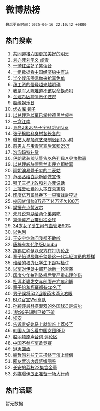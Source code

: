# 微博热榜

`最后更新时间：2025-06-16 22:10:42 +0800`

## 热门搜索

1. [共同迎接六国更加美好的明天](https://m.weibo.cn/search?containerid=100103type%3D1%26t%3D10%26q%3D%23%E5%85%B1%E5%90%8C%E8%BF%8E%E6%8E%A5%E5%85%AD%E5%9B%BD%E6%9B%B4%E5%8A%A0%E7%BE%8E%E5%A5%BD%E7%9A%84%E6%98%8E%E5%A4%A9%23&stream_entry_id=51&isnewpage=1&extparam=seat%3D1%26pos%3D0%26cate%3D10103%26filter_type%3Drealtimehot%26q%3D%2523%25E5%2585%25B1%25E5%2590%258C%25E8%25BF%258E%25E6%258E%25A5%25E5%2585%25AD%25E5%259B%25BD%25E6%259B%25B4%25E5%258A%25A0%25E7%25BE%258E%25E5%25A5%25BD%25E7%259A%2584%25E6%2598%258E%25E5%25A4%25A9%2523%26dgr%3D0%26stream_entry_id%3D51%26c_type%3D51%26display_time%3D1750083041%26pre_seqid%3D1750083041321045299011)
1. [刘亦菲刘学义 咸雪](https://m.weibo.cn/search?containerid=100103type%3D1%26t%3D10%26q%3D%E5%88%98%E4%BA%A6%E8%8F%B2%E5%88%98%E5%AD%A6%E4%B9%89+%E5%92%B8%E9%9B%AA&stream_entry_id=31&isnewpage=1&extparam=seat%3D1%26flag%3D2%26q%3D%25E5%2588%2598%25E4%25BA%25A6%25E8%258F%25B2%25E5%2588%2598%25E5%25AD%25A6%25E4%25B9%2589%2520%25E5%2592%25B8%25E9%259B%25AA%26dgr%3D0%26c_type%3D31%26realpos%3D1%26cate%3D5001%26filter_type%3Drealtimehot%26pos%3D0%26band_rank%3D1%26stream_entry_id%3D31%26lcate%3D5001%26display_time%3D1750083041%26pre_seqid%3D1750083041321045299011)
1. [一骑红尘妃子笑读音](https://m.weibo.cn/search?containerid=100103type%3D1%26t%3D10%26q%3D%23%E4%B8%80%E9%AA%91%E7%BA%A2%E5%B0%98%E5%A6%83%E5%AD%90%E7%AC%91%E8%AF%BB%E9%9F%B3%23&stream_entry_id=31&isnewpage=1&extparam=seat%3D1%26flag%3D0%26q%3D%2523%25E4%25B8%2580%25E9%25AA%2591%25E7%25BA%25A2%25E5%25B0%2598%25E5%25A6%2583%25E5%25AD%2590%25E7%25AC%2591%25E8%25AF%25BB%25E9%259F%25B3%2523%26dgr%3D0%26c_type%3D31%26realpos%3D2%26cate%3D5001%26filter_type%3Drealtimehot%26pos%3D1%26band_rank%3D2%26stream_entry_id%3D31%26lcate%3D5001%26display_time%3D1750083041%26pre_seqid%3D1750083041321045299011)
1. [一组数据看中国经济稳中有进](https://m.weibo.cn/search?containerid=100103type%3D1%26t%3D10%26q%3D%23%E4%B8%80%E7%BB%84%E6%95%B0%E6%8D%AE%E7%9C%8B%E4%B8%AD%E5%9B%BD%E7%BB%8F%E6%B5%8E%E7%A8%B3%E4%B8%AD%E6%9C%89%E8%BF%9B%23&stream_entry_id=31&isnewpage=1&extparam=seat%3D1%26flag%3D1%26q%3D%2523%25E4%25B8%2580%25E7%25BB%2584%25E6%2595%25B0%25E6%258D%25AE%25E7%259C%258B%25E4%25B8%25AD%25E5%259B%25BD%25E7%25BB%258F%25E6%25B5%258E%25E7%25A8%25B3%25E4%25B8%25AD%25E6%259C%2589%25E8%25BF%259B%2523%26dgr%3D0%26c_type%3D31%26realpos%3D3%26cate%3D5001%26filter_type%3Drealtimehot%26pos%3D2%26band_rank%3D3%26stream_entry_id%3D31%26lcate%3D5001%26display_time%3D1750083041%26pre_seqid%3D1750083041321045299011)
1. [半个娱乐圈邀你来抢真免单](https://m.weibo.cn/search?containerid=100103type%3D1%26t%3D10%26q%3D%23%E5%8D%8A%E4%B8%AA%E5%A8%B1%E4%B9%90%E5%9C%88%E9%82%80%E4%BD%A0%E6%9D%A5%E6%8A%A2%E7%9C%9F%E5%85%8D%E5%8D%95%23&stream_entry_id=31&isnewpage=1&extparam=seat%3D1%26is_ad_pos%3D1%26q%3D%2523%25E5%258D%258A%25E4%25B8%25AA%25E5%25A8%25B1%25E4%25B9%2590%25E5%259C%2588%25E9%2582%2580%25E4%25BD%25A0%25E6%259D%25A5%25E6%258A%25A2%25E7%259C%259F%25E5%2585%258D%25E5%258D%2595%2523%26filter_type%3Drealtimehot%26adid%3D290159%26dgr%3D0%26c_type%3D31%26cate%3D5001%26topic_ad%3D1%26pos%3D3%26band_rank%3D4%26stream_entry_id%3D31%26lcate%3D5001%26display_time%3D1750083041%26pre_seqid%3D1750083041321045299011)
1. [涨工资的信号越来越明确](https://m.weibo.cn/search?containerid=100103type%3D1%26t%3D10%26q%3D%23%E6%B6%A8%E5%B7%A5%E8%B5%84%E7%9A%84%E4%BF%A1%E5%8F%B7%E8%B6%8A%E6%9D%A5%E8%B6%8A%E6%98%8E%E7%A1%AE%23&stream_entry_id=31&isnewpage=1&extparam=seat%3D1%26flag%3D2%26q%3D%2523%25E6%25B6%25A8%25E5%25B7%25A5%25E8%25B5%2584%25E7%259A%2584%25E4%25BF%25A1%25E5%258F%25B7%25E8%25B6%258A%25E6%259D%25A5%25E8%25B6%258A%25E6%2598%258E%25E7%25A1%25AE%2523%26dgr%3D0%26c_type%3D31%26realpos%3D4%26cate%3D5001%26filter_type%3Drealtimehot%26pos%3D4%26band_rank%3D4%26stream_entry_id%3D31%26lcate%3D5001%26display_time%3D1750083041%26pre_seqid%3D1750083041321045299011)
1. [我是军人啊难道不该以命换命吗](https://m.weibo.cn/search?containerid=100103type%3D1%26t%3D10%26q%3D%23%E6%88%91%E6%98%AF%E5%86%9B%E4%BA%BA%E5%95%8A%E9%9A%BE%E9%81%93%E4%B8%8D%E8%AF%A5%E4%BB%A5%E5%91%BD%E6%8D%A2%E5%91%BD%E5%90%97%23&stream_entry_id=31&isnewpage=1&extparam=seat%3D1%26flag%3D32768%26q%3D%2523%25E6%2588%2591%25E6%2598%25AF%25E5%2586%259B%25E4%25BA%25BA%25E5%2595%258A%25E9%259A%25BE%25E9%2581%2593%25E4%25B8%258D%25E8%25AF%25A5%25E4%25BB%25A5%25E5%2591%25BD%25E6%258D%25A2%25E5%2591%25BD%25E5%2590%2597%2523%26dgr%3D0%26c_type%3D31%26realpos%3D5%26cate%3D5001%26filter_type%3Drealtimehot%26pos%3D5%26band_rank%3D5%26stream_entry_id%3D31%26lcate%3D5001%26display_time%3D1750083041%26pre_seqid%3D1750083041321045299011)
1. [金建希因病情恶化住院](https://m.weibo.cn/search?containerid=100103type%3D1%26t%3D10%26q%3D%23%E9%87%91%E5%BB%BA%E5%B8%8C%E5%9B%A0%E7%97%85%E6%83%85%E6%81%B6%E5%8C%96%E4%BD%8F%E9%99%A2%23&stream_entry_id=31&isnewpage=1&extparam=seat%3D1%26flag%3D2%26q%3D%2523%25E9%2587%2591%25E5%25BB%25BA%25E5%25B8%258C%25E5%259B%25A0%25E7%2597%2585%25E6%2583%2585%25E6%2581%25B6%25E5%258C%2596%25E4%25BD%258F%25E9%2599%25A2%2523%26dgr%3D0%26c_type%3D31%26realpos%3D6%26cate%3D5001%26filter_type%3Drealtimehot%26pos%3D6%26band_rank%3D6%26stream_entry_id%3D31%26lcate%3D5001%26display_time%3D1750083041%26pre_seqid%3D1750083041321045299011)
1. [超级娱乐日](https://m.weibo.cn/search?containerid=100103type%3D1%26t%3D10%26q%3D%23%E8%B6%85%E7%BA%A7%E5%A8%B1%E4%B9%90%E6%97%A5%23&stream_entry_id=31&isnewpage=1&extparam=seat%3D1%26is_ad_pos%3D1%26q%3D%2523%25E8%25B6%2585%25E7%25BA%25A7%25E5%25A8%25B1%25E4%25B9%2590%25E6%2597%25A5%2523%26filter_type%3Drealtimehot%26adid%3D290024%26dgr%3D0%26c_type%3D31%26cate%3D5001%26topic_ad%3D1%26pos%3D7%26band_rank%3D7%26stream_entry_id%3D31%26lcate%3D5001%26display_time%3D1750083041%26pre_seqid%3D1750083041321045299011)
1. [优衣库 镜子](https://m.weibo.cn/search?containerid=100103type%3D1%26t%3D10%26q%3D%E4%BC%98%E8%A1%A3%E5%BA%93+%E9%95%9C%E5%AD%90&stream_entry_id=31&isnewpage=1&extparam=seat%3D1%26flag%3D2%26q%3D%25E4%25BC%2598%25E8%25A1%25A3%25E5%25BA%2593%2520%25E9%2595%259C%25E5%25AD%2590%26dgr%3D0%26c_type%3D31%26realpos%3D7%26cate%3D5001%26filter_type%3Drealtimehot%26pos%3D8%26band_rank%3D7%26stream_entry_id%3D31%26lcate%3D5001%26display_time%3D1750083041%26pre_seqid%3D1750083041321045299011)
1. [以总理称以军已掌控德黑兰领空](https://m.weibo.cn/search?containerid=100103type%3D1%26t%3D10%26q%3D%23%E4%BB%A5%E6%80%BB%E7%90%86%E7%A7%B0%E4%BB%A5%E5%86%9B%E5%B7%B2%E6%8E%8C%E6%8E%A7%E5%BE%B7%E9%BB%91%E5%85%B0%E9%A2%86%E7%A9%BA%23&stream_entry_id=31&isnewpage=1&extparam=seat%3D1%26flag%3D1%26q%3D%2523%25E4%25BB%25A5%25E6%2580%25BB%25E7%2590%2586%25E7%25A7%25B0%25E4%25BB%25A5%25E5%2586%259B%25E5%25B7%25B2%25E6%258E%258C%25E6%258E%25A7%25E5%25BE%25B7%25E9%25BB%2591%25E5%2585%25B0%25E9%25A2%2586%25E7%25A9%25BA%2523%26dgr%3D0%26c_type%3D31%26realpos%3D8%26cate%3D5001%26filter_type%3Drealtimehot%26pos%3D9%26band_rank%3D8%26stream_entry_id%3D31%26lcate%3D5001%26display_time%3D1750083041%26pre_seqid%3D1750083041321045299011)
1. [一念江南](https://m.weibo.cn/search?containerid=100103type%3D1%26t%3D10%26q%3D%E4%B8%80%E5%BF%B5%E6%B1%9F%E5%8D%97&stream_entry_id=31&isnewpage=1&extparam=seat%3D1%26flag%3D1%26q%3D%25E4%25B8%2580%25E5%25BF%25B5%25E6%25B1%259F%25E5%258D%2597%26dgr%3D0%26c_type%3D31%26realpos%3D9%26cate%3D5001%26filter_type%3Drealtimehot%26pos%3D10%26band_rank%3D9%26stream_entry_id%3D31%26lcate%3D5001%26display_time%3D1750083041%26pre_seqid%3D1750083041321045299011)
1. [身高2米26张子宇vs防守队员](https://m.weibo.cn/search?containerid=100103type%3D1%26t%3D10%26q%3D%23%E8%BA%AB%E9%AB%982%E7%B1%B326%E5%BC%A0%E5%AD%90%E5%AE%87vs%E9%98%B2%E5%AE%88%E9%98%9F%E5%91%98%23&stream_entry_id=31&isnewpage=1&extparam=seat%3D1%26flag%3D1%26q%3D%2523%25E8%25BA%25AB%25E9%25AB%25982%25E7%25B1%25B326%25E5%25BC%25A0%25E5%25AD%2590%25E5%25AE%2587vs%25E9%2598%25B2%25E5%25AE%2588%25E9%2598%259F%25E5%2591%2598%2523%26dgr%3D0%26c_type%3D31%26realpos%3D10%26cate%3D5001%26filter_type%3Drealtimehot%26pos%3D11%26band_rank%3D10%26stream_entry_id%3D31%26lcate%3D5001%26display_time%3D1750083041%26pre_seqid%3D1750083041321045299011)
1. [张子枫脸和身材各长各的](https://m.weibo.cn/search?containerid=100103type%3D1%26t%3D10%26q%3D%E5%BC%A0%E5%AD%90%E6%9E%AB%E8%84%B8%E5%92%8C%E8%BA%AB%E6%9D%90%E5%90%84%E9%95%BF%E5%90%84%E7%9A%84&stream_entry_id=31&isnewpage=1&extparam=seat%3D1%26flag%3D1%26q%3D%25E5%25BC%25A0%25E5%25AD%2590%25E6%259E%25AB%25E8%2584%25B8%25E5%2592%258C%25E8%25BA%25AB%25E6%259D%2590%25E5%2590%2584%25E9%2595%25BF%25E5%2590%2584%25E7%259A%2584%26dgr%3D0%26c_type%3D31%26realpos%3D11%26cate%3D5001%26filter_type%3Drealtimehot%26pos%3D12%26band_rank%3D11%26stream_entry_id%3D31%26lcate%3D5001%26display_time%3D1750083041%26pre_seqid%3D1750083041321045299011)
1. [曝艺人参加综艺录制迟到12小时](https://m.weibo.cn/search?containerid=100103type%3D1%26t%3D10%26q%3D%23%E6%9B%9D%E8%89%BA%E4%BA%BA%E5%8F%82%E5%8A%A0%E7%BB%BC%E8%89%BA%E5%BD%95%E5%88%B6%E8%BF%9F%E5%88%B012%E5%B0%8F%E6%97%B6%23&stream_entry_id=31&isnewpage=1&extparam=seat%3D1%26flag%3D2%26q%3D%2523%25E6%259B%259D%25E8%2589%25BA%25E4%25BA%25BA%25E5%258F%2582%25E5%258A%25A0%25E7%25BB%25BC%25E8%2589%25BA%25E5%25BD%2595%25E5%2588%25B6%25E8%25BF%259F%25E5%2588%25B012%25E5%25B0%258F%25E6%2597%25B6%2523%26dgr%3D0%26c_type%3D31%26realpos%3D12%26cate%3D5001%26filter_type%3Drealtimehot%26pos%3D13%26band_rank%3D12%26stream_entry_id%3D31%26lcate%3D5001%26display_time%3D1750083041%26pre_seqid%3D1750083041321045299011)
1. [前男友与韦雪官宣后涨粉25万](https://m.weibo.cn/search?containerid=100103type%3D1%26t%3D10%26q%3D%23%E5%89%8D%E7%94%B7%E5%8F%8B%E4%B8%8E%E9%9F%A6%E9%9B%AA%E5%AE%98%E5%AE%A3%E5%90%8E%E6%B6%A8%E7%B2%8925%E4%B8%87%23&stream_entry_id=31&isnewpage=1&extparam=seat%3D1%26flag%3D2%26q%3D%2523%25E5%2589%258D%25E7%2594%25B7%25E5%258F%258B%25E4%25B8%258E%25E9%259F%25A6%25E9%259B%25AA%25E5%25AE%2598%25E5%25AE%25A3%25E5%2590%258E%25E6%25B6%25A8%25E7%25B2%258925%25E4%25B8%2587%2523%26dgr%3D0%26c_type%3D31%26realpos%3D13%26cate%3D5001%26filter_type%3Drealtimehot%26pos%3D14%26band_rank%3D13%26stream_entry_id%3D31%26lcate%3D5001%26display_time%3D1750083041%26pre_seqid%3D1750083041321045299011)
1. [泡泡玛特补货](https://m.weibo.cn/search?containerid=100103type%3D1%26t%3D10%26q%3D%E6%B3%A1%E6%B3%A1%E7%8E%9B%E7%89%B9%E8%A1%A5%E8%B4%A7&stream_entry_id=31&isnewpage=1&extparam=seat%3D1%26flag%3D0%26q%3D%25E6%25B3%25A1%25E6%25B3%25A1%25E7%258E%259B%25E7%2589%25B9%25E8%25A1%25A5%25E8%25B4%25A7%26dgr%3D0%26c_type%3D31%26realpos%3D14%26cate%3D5001%26filter_type%3Drealtimehot%26pos%3D15%26band_rank%3D14%26stream_entry_id%3D31%26lcate%3D5001%26display_time%3D1750083041%26pre_seqid%3D1750083041321045299011)
1. [伊朗武装部队警告以色列民众尽快撤离](https://m.weibo.cn/search?containerid=100103type%3D1%26t%3D10%26q%3D%23%E4%BC%8A%E6%9C%97%E6%AD%A6%E8%A3%85%E9%83%A8%E9%98%9F%E8%AD%A6%E5%91%8A%E4%BB%A5%E8%89%B2%E5%88%97%E6%B0%91%E4%BC%97%E5%B0%BD%E5%BF%AB%E6%92%A4%E7%A6%BB%23&stream_entry_id=31&isnewpage=1&extparam=seat%3D1%26flag%3D1%26q%3D%2523%25E4%25BC%258A%25E6%259C%2597%25E6%25AD%25A6%25E8%25A3%2585%25E9%2583%25A8%25E9%2598%259F%25E8%25AD%25A6%25E5%2591%258A%25E4%25BB%25A5%25E8%2589%25B2%25E5%2588%2597%25E6%25B0%2591%25E4%25BC%2597%25E5%25B0%25BD%25E5%25BF%25AB%25E6%2592%25A4%25E7%25A6%25BB%2523%26dgr%3D0%26c_type%3D31%26realpos%3D15%26cate%3D5001%26filter_type%3Drealtimehot%26pos%3D16%26band_rank%3D15%26stream_entry_id%3D31%26lcate%3D5001%26display_time%3D1750083041%26pre_seqid%3D1750083041321045299011)
1. [以总理威胁德黑兰市民立即撤离](https://m.weibo.cn/search?containerid=100103type%3D1%26t%3D10%26q%3D%23%E4%BB%A5%E6%80%BB%E7%90%86%E5%A8%81%E8%83%81%E5%BE%B7%E9%BB%91%E5%85%B0%E5%B8%82%E6%B0%91%E7%AB%8B%E5%8D%B3%E6%92%A4%E7%A6%BB%23&stream_entry_id=31&isnewpage=1&extparam=seat%3D1%26flag%3D1%26q%3D%2523%25E4%25BB%25A5%25E6%2580%25BB%25E7%2590%2586%25E5%25A8%2581%25E8%2583%2581%25E5%25BE%25B7%25E9%25BB%2591%25E5%2585%25B0%25E5%25B8%2582%25E6%25B0%2591%25E7%25AB%258B%25E5%258D%25B3%25E6%2592%25A4%25E7%25A6%25BB%2523%26dgr%3D0%26c_type%3D31%26realpos%3D16%26cate%3D5001%26filter_type%3Drealtimehot%26pos%3D17%26band_rank%3D16%26stream_entry_id%3D31%26lcate%3D5001%26display_time%3D1750083041%26pre_seqid%3D1750083041321045299011)
1. [闫妮演易烊千玺的二表姑](https://m.weibo.cn/search?containerid=100103type%3D1%26t%3D10%26q%3D%23%E9%97%AB%E5%A6%AE%E6%BC%94%E6%98%93%E7%83%8A%E5%8D%83%E7%8E%BA%E7%9A%84%E4%BA%8C%E8%A1%A8%E5%A7%91%23&stream_entry_id=31&isnewpage=1&extparam=seat%3D1%26flag%3D1%26q%3D%2523%25E9%2597%25AB%25E5%25A6%25AE%25E6%25BC%2594%25E6%2598%2593%25E7%2583%258A%25E5%258D%2583%25E7%258E%25BA%25E7%259A%2584%25E4%25BA%258C%25E8%25A1%25A8%25E5%25A7%2591%2523%26dgr%3D0%26c_type%3D31%26realpos%3D17%26cate%3D5001%26filter_type%3Drealtimehot%26pos%3D18%26band_rank%3D17%26stream_entry_id%3D31%26lcate%3D5001%26display_time%3D1750083041%26pre_seqid%3D1750083041321045299011)
1. [范丞丞给白鹿新剧做宣传](https://m.weibo.cn/search?containerid=100103type%3D1%26t%3D10%26q%3D%E8%8C%83%E4%B8%9E%E4%B8%9E%E7%BB%99%E7%99%BD%E9%B9%BF%E6%96%B0%E5%89%A7%E5%81%9A%E5%AE%A3%E4%BC%A0&stream_entry_id=31&isnewpage=1&extparam=seat%3D1%26flag%3D1%26q%3D%25E8%258C%2583%25E4%25B8%259E%25E4%25B8%259E%25E7%25BB%2599%25E7%2599%25BD%25E9%25B9%25BF%25E6%2596%25B0%25E5%2589%25A7%25E5%2581%259A%25E5%25AE%25A3%25E4%25BC%25A0%26dgr%3D0%26c_type%3D31%26realpos%3D18%26cate%3D5001%26filter_type%3Drealtimehot%26pos%3D19%26band_rank%3D18%26stream_entry_id%3D31%26lcate%3D5001%26display_time%3D1750083041%26pre_seqid%3D1750083041321045299011)
1. [喝了三杯才敢和刘亦菲说话](https://m.weibo.cn/search?containerid=100103type%3D1%26t%3D10%26q%3D%E5%96%9D%E4%BA%86%E4%B8%89%E6%9D%AF%E6%89%8D%E6%95%A2%E5%92%8C%E5%88%98%E4%BA%A6%E8%8F%B2%E8%AF%B4%E8%AF%9D&stream_entry_id=31&isnewpage=1&extparam=seat%3D1%26flag%3D1%26q%3D%25E5%2596%259D%25E4%25BA%2586%25E4%25B8%2589%25E6%259D%25AF%25E6%2589%258D%25E6%2595%25A2%25E5%2592%258C%25E5%2588%2598%25E4%25BA%25A6%25E8%258F%25B2%25E8%25AF%25B4%25E8%25AF%259D%26dgr%3D0%26c_type%3D31%26realpos%3D19%26cate%3D5001%26filter_type%3Drealtimehot%26pos%3D20%26band_rank%3D19%26stream_entry_id%3D31%26lcate%3D5001%26display_time%3D1750083041%26pre_seqid%3D1750083041321045299011)
1. [上班爱吐槽的人不容易离职](https://m.weibo.cn/search?containerid=100103type%3D1%26t%3D10%26q%3D%23%E4%B8%8A%E7%8F%AD%E7%88%B1%E5%90%90%E6%A7%BD%E7%9A%84%E4%BA%BA%E4%B8%8D%E5%AE%B9%E6%98%93%E7%A6%BB%E8%81%8C%23&stream_entry_id=31&isnewpage=1&extparam=seat%3D1%26flag%3D1%26q%3D%2523%25E4%25B8%258A%25E7%258F%25AD%25E7%2588%25B1%25E5%2590%2590%25E6%25A7%25BD%25E7%259A%2584%25E4%25BA%25BA%25E4%25B8%258D%25E5%25AE%25B9%25E6%2598%2593%25E7%25A6%25BB%25E8%2581%258C%2523%26dgr%3D0%26c_type%3D31%26realpos%3D20%26cate%3D5001%26filter_type%3Drealtimehot%26pos%3D21%26band_rank%3D20%26stream_entry_id%3D31%26lcate%3D5001%26display_time%3D1750083041%26pre_seqid%3D1750083041321045299011)
1. [印度亿万富翁吞下一只蜜蜂后猝逝](https://m.weibo.cn/search?containerid=100103type%3D1%26t%3D10%26q%3D%23%E5%8D%B0%E5%BA%A6%E4%BA%BF%E4%B8%87%E5%AF%8C%E7%BF%81%E5%90%9E%E4%B8%8B%E4%B8%80%E5%8F%AA%E8%9C%9C%E8%9C%82%E5%90%8E%E7%8C%9D%E9%80%9D%23&stream_entry_id=31&isnewpage=1&extparam=seat%3D1%26flag%3D0%26q%3D%2523%25E5%258D%25B0%25E5%25BA%25A6%25E4%25BA%25BF%25E4%25B8%2587%25E5%25AF%258C%25E7%25BF%2581%25E5%2590%259E%25E4%25B8%258B%25E4%25B8%2580%25E5%258F%25AA%25E8%259C%259C%25E8%259C%2582%25E5%2590%258E%25E7%258C%259D%25E9%2580%259D%2523%26dgr%3D0%26c_type%3D31%26realpos%3D21%26cate%3D5001%26filter_type%3Drealtimehot%26pos%3D22%26band_rank%3D21%26stream_entry_id%3D31%26lcate%3D5001%26display_time%3D1750083041%26pre_seqid%3D1750083041321045299011)
1. [校园贷借款8万还了14万还欠100万](https://m.weibo.cn/search?containerid=100103type%3D1%26t%3D10%26q%3D%23%E6%A0%A1%E5%9B%AD%E8%B4%B7%E5%80%9F%E6%AC%BE8%E4%B8%87%E8%BF%98%E4%BA%8614%E4%B8%87%E8%BF%98%E6%AC%A0100%E4%B8%87%23&stream_entry_id=31&isnewpage=1&extparam=seat%3D1%26flag%3D0%26q%3D%2523%25E6%25A0%25A1%25E5%259B%25AD%25E8%25B4%25B7%25E5%2580%259F%25E6%25AC%25BE8%25E4%25B8%2587%25E8%25BF%2598%25E4%25BA%258614%25E4%25B8%2587%25E8%25BF%2598%25E6%25AC%25A0100%25E4%25B8%2587%2523%26dgr%3D0%26c_type%3D31%26realpos%3D22%26cate%3D5001%26filter_type%3Drealtimehot%26pos%3D23%26band_rank%3D22%26stream_entry_id%3D31%26lcate%3D5001%26display_time%3D1750083041%26pre_seqid%3D1750083041321045299011)
1. [樊振东点赞波尔](https://m.weibo.cn/search?containerid=100103type%3D1%26t%3D10%26q%3D%23%E6%A8%8A%E6%8C%AF%E4%B8%9C%E7%82%B9%E8%B5%9E%E6%B3%A2%E5%B0%94%23&stream_entry_id=31&isnewpage=1&extparam=seat%3D1%26flag%3D1%26q%3D%2523%25E6%25A8%258A%25E6%258C%25AF%25E4%25B8%259C%25E7%2582%25B9%25E8%25B5%259E%25E6%25B3%25A2%25E5%25B0%2594%2523%26dgr%3D0%26c_type%3D31%26realpos%3D23%26cate%3D5001%26filter_type%3Drealtimehot%26pos%3D24%26band_rank%3D23%26stream_entry_id%3D31%26lcate%3D5001%26display_time%3D1750083041%26pre_seqid%3D1750083041321045299011)
1. [朱丹说鸡腿给两个弟弟吃](https://m.weibo.cn/search?containerid=100103type%3D1%26t%3D10%26q%3D%E6%9C%B1%E4%B8%B9%E8%AF%B4%E9%B8%A1%E8%85%BF%E7%BB%99%E4%B8%A4%E4%B8%AA%E5%BC%9F%E5%BC%9F%E5%90%83&stream_entry_id=31&isnewpage=1&extparam=seat%3D1%26flag%3D0%26q%3D%25E6%259C%25B1%25E4%25B8%25B9%25E8%25AF%25B4%25E9%25B8%25A1%25E8%2585%25BF%25E7%25BB%2599%25E4%25B8%25A4%25E4%25B8%25AA%25E5%25BC%259F%25E5%25BC%259F%25E5%2590%2583%26dgr%3D0%26c_type%3D31%26realpos%3D24%26cate%3D5001%26filter_type%3Drealtimehot%26pos%3D25%26band_rank%3D24%26stream_entry_id%3D31%26lcate%3D5001%26display_time%3D1750083041%26pre_seqid%3D1750083041321045299011)
1. [京津冀产业带出征全球](https://m.weibo.cn/search?containerid=100103type%3D1%26t%3D10%26q%3D%23%E4%BA%AC%E6%B4%A5%E5%86%80%E4%BA%A7%E4%B8%9A%E5%B8%A6%E5%87%BA%E5%BE%81%E5%85%A8%E7%90%83%23&stream_entry_id=31&isnewpage=1&extparam=seat%3D1%26flag%3D1%26q%3D%2523%25E4%25BA%25AC%25E6%25B4%25A5%25E5%2586%2580%25E4%25BA%25A7%25E4%25B8%259A%25E5%25B8%25A6%25E5%2587%25BA%25E5%25BE%2581%25E5%2585%25A8%25E7%2590%2583%2523%26dgr%3D0%26c_type%3D31%26realpos%3D25%26cate%3D5001%26filter_type%3Drealtimehot%26pos%3D26%26band_rank%3D25%26stream_entry_id%3D31%26lcate%3D5001%26display_time%3D1750083041%26pre_seqid%3D1750083041321045299011)
1. [34岁女子爱生闷气血管堵90%](https://m.weibo.cn/search?containerid=100103type%3D1%26t%3D10%26q%3D%2334%E5%B2%81%E5%A5%B3%E5%AD%90%E7%88%B1%E7%94%9F%E9%97%B7%E6%B0%94%E8%A1%80%E7%AE%A1%E5%A0%B590%25%23&stream_entry_id=31&isnewpage=1&extparam=seat%3D1%26flag%3D0%26q%3D%252334%25E5%25B2%2581%25E5%25A5%25B3%25E5%25AD%2590%25E7%2588%25B1%25E7%2594%259F%25E9%2597%25B7%25E6%25B0%2594%25E8%25A1%2580%25E7%25AE%25A1%25E5%25A0%25B590%2525%2523%26dgr%3D0%26c_type%3D31%26realpos%3D26%26cate%3D5001%26filter_type%3Drealtimehot%26pos%3D27%26band_rank%3D26%26stream_entry_id%3D31%26lcate%3D5001%26display_time%3D1750083041%26pre_seqid%3D1750083041321045299011)
1. [以色列](https://m.weibo.cn/search?containerid=100103type%3D1%26t%3D10%26q%3D%E4%BB%A5%E8%89%B2%E5%88%97&stream_entry_id=31&isnewpage=1&extparam=seat%3D1%26flag%3D1%26q%3D%25E4%25BB%25A5%25E8%2589%25B2%25E5%2588%2597%26dgr%3D0%26c_type%3D31%26realpos%3D27%26cate%3D5001%26filter_type%3Drealtimehot%26pos%3D28%26band_rank%3D27%26stream_entry_id%3D31%26lcate%3D5001%26display_time%3D1750083041%26pre_seqid%3D1750083041321045299011)
1. [王安宇你敢问我都不敢听](https://m.weibo.cn/search?containerid=100103type%3D1%26t%3D10%26q%3D%E7%8E%8B%E5%AE%89%E5%AE%87%E4%BD%A0%E6%95%A2%E9%97%AE%E6%88%91%E9%83%BD%E4%B8%8D%E6%95%A2%E5%90%AC&stream_entry_id=31&isnewpage=1&extparam=seat%3D1%26flag%3D1%26q%3D%25E7%258E%258B%25E5%25AE%2589%25E5%25AE%2587%25E4%25BD%25A0%25E6%2595%25A2%25E9%2597%25AE%25E6%2588%2591%25E9%2583%25BD%25E4%25B8%258D%25E6%2595%25A2%25E5%2590%25AC%26dgr%3D0%26c_type%3D31%26realpos%3D28%26cate%3D5001%26filter_type%3Drealtimehot%26pos%3D29%26band_rank%3D28%26stream_entry_id%3D31%26lcate%3D5001%26display_time%3D1750083041%26pre_seqid%3D1750083041321045299011)
1. [唐梓有初代绝版labubu](https://m.weibo.cn/search?containerid=100103type%3D1%26t%3D10%26q%3D%23%E5%94%90%E6%A2%93%E6%9C%89%E5%88%9D%E4%BB%A3%E7%BB%9D%E7%89%88labubu%23&stream_entry_id=31&isnewpage=1&extparam=seat%3D1%26flag%3D0%26q%3D%2523%25E5%2594%2590%25E6%25A2%2593%25E6%259C%2589%25E5%2588%259D%25E4%25BB%25A3%25E7%25BB%259D%25E7%2589%2588labubu%2523%26dgr%3D0%26c_type%3D31%26realpos%3D29%26cate%3D5001%26filter_type%3Drealtimehot%26pos%3D30%26band_rank%3D29%26stream_entry_id%3D31%26lcate%3D5001%26display_time%3D1750083041%26pre_seqid%3D1750083041321045299011)
1. [胡锡进称伊以双方在打舆论战](https://m.weibo.cn/search?containerid=100103type%3D1%26t%3D10%26q%3D%E8%83%A1%E9%94%A1%E8%BF%9B%E7%A7%B0%E4%BC%8A%E4%BB%A5%E5%8F%8C%E6%96%B9%E5%9C%A8%E6%89%93%E8%88%86%E8%AE%BA%E6%88%98&stream_entry_id=31&isnewpage=1&extparam=seat%3D1%26flag%3D1%26q%3D%25E8%2583%25A1%25E9%2594%25A1%25E8%25BF%259B%25E7%25A7%25B0%25E4%25BC%258A%25E4%25BB%25A5%25E5%258F%258C%25E6%2596%25B9%25E5%259C%25A8%25E6%2589%2593%25E8%2588%2586%25E8%25AE%25BA%25E6%2588%2598%26dgr%3D0%26c_type%3D31%26realpos%3D30%26cate%3D5001%26filter_type%3Drealtimehot%26pos%3D31%26band_rank%3D30%26stream_entry_id%3D31%26lcate%3D5001%26display_time%3D1750083041%26pre_seqid%3D1750083041321045299011)
1. [章子怡说易烊千玺是这一代年轻演员的榜样](https://m.weibo.cn/search?containerid=100103type%3D1%26t%3D10%26q%3D%23%E7%AB%A0%E5%AD%90%E6%80%A1%E8%AF%B4%E6%98%93%E7%83%8A%E5%8D%83%E7%8E%BA%E6%98%AF%E8%BF%99%E4%B8%80%E4%BB%A3%E5%B9%B4%E8%BD%BB%E6%BC%94%E5%91%98%E7%9A%84%E6%A6%9C%E6%A0%B7%23&stream_entry_id=31&isnewpage=1&extparam=seat%3D1%26flag%3D1%26q%3D%2523%25E7%25AB%25A0%25E5%25AD%2590%25E6%2580%25A1%25E8%25AF%25B4%25E6%2598%2593%25E7%2583%258A%25E5%258D%2583%25E7%258E%25BA%25E6%2598%25AF%25E8%25BF%2599%25E4%25B8%2580%25E4%25BB%25A3%25E5%25B9%25B4%25E8%25BD%25BB%25E6%25BC%2594%25E5%2591%2598%25E7%259A%2584%25E6%25A6%259C%25E6%25A0%25B7%2523%26dgr%3D0%26c_type%3D31%26realpos%3D31%26cate%3D5001%26filter_type%3Drealtimehot%26pos%3D32%26band_rank%3D31%26stream_entry_id%3D31%26lcate%3D5001%26display_time%3D1750083041%26pre_seqid%3D1750083041321045299011)
1. [谁给的权力让学生下跪写检讨](https://m.weibo.cn/search?containerid=100103type%3D1%26t%3D10%26q%3D%23%E8%B0%81%E7%BB%99%E7%9A%84%E6%9D%83%E5%8A%9B%E8%AE%A9%E5%AD%A6%E7%94%9F%E4%B8%8B%E8%B7%AA%E5%86%99%E6%A3%80%E8%AE%A8%23&stream_entry_id=31&isnewpage=1&extparam=seat%3D1%26flag%3D1%26q%3D%2523%25E8%25B0%2581%25E7%25BB%2599%25E7%259A%2584%25E6%259D%2583%25E5%258A%259B%25E8%25AE%25A9%25E5%25AD%25A6%25E7%2594%259F%25E4%25B8%258B%25E8%25B7%25AA%25E5%2586%2599%25E6%25A3%2580%25E8%25AE%25A8%2523%26dgr%3D0%26c_type%3D31%26realpos%3D32%26cate%3D5001%26filter_type%3Drealtimehot%26pos%3D33%26band_rank%3D32%26stream_entry_id%3D31%26lcate%3D5001%26display_time%3D1750083041%26pre_seqid%3D1750083041321045299011)
1. [以军对伊朗中部开始新一轮空袭](https://m.weibo.cn/search?containerid=100103type%3D1%26t%3D10%26q%3D%23%E4%BB%A5%E5%86%9B%E5%AF%B9%E4%BC%8A%E6%9C%97%E4%B8%AD%E9%83%A8%E5%BC%80%E5%A7%8B%E6%96%B0%E4%B8%80%E8%BD%AE%E7%A9%BA%E8%A2%AD%23&stream_entry_id=31&isnewpage=1&extparam=seat%3D1%26flag%3D1%26q%3D%2523%25E4%25BB%25A5%25E5%2586%259B%25E5%25AF%25B9%25E4%25BC%258A%25E6%259C%2597%25E4%25B8%25AD%25E9%2583%25A8%25E5%25BC%2580%25E5%25A7%258B%25E6%2596%25B0%25E4%25B8%2580%25E8%25BD%25AE%25E7%25A9%25BA%25E8%25A2%25AD%2523%26dgr%3D0%26c_type%3D31%26realpos%3D33%26cate%3D5001%26filter_type%3Drealtimehot%26pos%3D34%26band_rank%3D33%26stream_entry_id%3D31%26lcate%3D5001%26display_time%3D1750083041%26pre_seqid%3D1750083041321045299011)
1. [印度少年拍到坠机后受严重心理创伤](https://m.weibo.cn/search?containerid=100103type%3D1%26t%3D10%26q%3D%23%E5%8D%B0%E5%BA%A6%E5%B0%91%E5%B9%B4%E6%8B%8D%E5%88%B0%E5%9D%A0%E6%9C%BA%E5%90%8E%E5%8F%97%E4%B8%A5%E9%87%8D%E5%BF%83%E7%90%86%E5%88%9B%E4%BC%A4%23&stream_entry_id=31&isnewpage=1&extparam=seat%3D1%26flag%3D0%26q%3D%2523%25E5%258D%25B0%25E5%25BA%25A6%25E5%25B0%2591%25E5%25B9%25B4%25E6%258B%258D%25E5%2588%25B0%25E5%259D%25A0%25E6%259C%25BA%25E5%2590%258E%25E5%258F%2597%25E4%25B8%25A5%25E9%2587%258D%25E5%25BF%2583%25E7%2590%2586%25E5%2588%259B%25E4%25BC%25A4%2523%26dgr%3D0%26c_type%3D31%26realpos%3D34%26cate%3D5001%26filter_type%3Drealtimehot%26pos%3D35%26band_rank%3D34%26stream_entry_id%3D31%26lcate%3D5001%26display_time%3D1750083041%26pre_seqid%3D1750083041321045299011)
1. [杜淳老婆发文与剖腹产疤痕和解](https://m.weibo.cn/search?containerid=100103type%3D1%26t%3D10%26q%3D%23%E6%9D%9C%E6%B7%B3%E8%80%81%E5%A9%86%E5%8F%91%E6%96%87%E4%B8%8E%E5%89%96%E8%85%B9%E4%BA%A7%E7%96%A4%E7%97%95%E5%92%8C%E8%A7%A3%23&stream_entry_id=31&isnewpage=1&extparam=seat%3D1%26flag%3D1%26q%3D%2523%25E6%259D%259C%25E6%25B7%25B3%25E8%2580%2581%25E5%25A9%2586%25E5%258F%2591%25E6%2596%2587%25E4%25B8%258E%25E5%2589%2596%25E8%2585%25B9%25E4%25BA%25A7%25E7%2596%25A4%25E7%2597%2595%25E5%2592%258C%25E8%25A7%25A3%2523%26dgr%3D0%26c_type%3D31%26realpos%3D35%26cate%3D5001%26filter_type%3Drealtimehot%26pos%3D36%26band_rank%3D35%26stream_entry_id%3D31%26lcate%3D5001%26display_time%3D1750083041%26pre_seqid%3D1750083041321045299011)
1. [章子怡和杨幂都有cp名了](https://m.weibo.cn/search?containerid=100103type%3D1%26t%3D10%26q%3D%E7%AB%A0%E5%AD%90%E6%80%A1%E5%92%8C%E6%9D%A8%E5%B9%82%E9%83%BD%E6%9C%89cp%E5%90%8D%E4%BA%86&stream_entry_id=31&isnewpage=1&extparam=seat%3D1%26flag%3D1%26q%3D%25E7%25AB%25A0%25E5%25AD%2590%25E6%2580%25A1%25E5%2592%258C%25E6%259D%25A8%25E5%25B9%2582%25E9%2583%25BD%25E6%259C%2589cp%25E5%2590%258D%25E4%25BA%2586%26dgr%3D0%26c_type%3D31%26realpos%3D36%26cate%3D5001%26filter_type%3Drealtimehot%26pos%3D37%26band_rank%3D36%26stream_entry_id%3D31%26lcate%3D5001%26display_time%3D1750083041%26pre_seqid%3D1750083041321045299011)
1. [男子误将502当眼药水滴入右眼](https://m.weibo.cn/search?containerid=100103type%3D1%26t%3D10%26q%3D%23%E7%94%B7%E5%AD%90%E8%AF%AF%E5%B0%86502%E5%BD%93%E7%9C%BC%E8%8D%AF%E6%B0%B4%E6%BB%B4%E5%85%A5%E5%8F%B3%E7%9C%BC%23&stream_entry_id=31&isnewpage=1&extparam=seat%3D1%26flag%3D0%26q%3D%2523%25E7%2594%25B7%25E5%25AD%2590%25E8%25AF%25AF%25E5%25B0%2586502%25E5%25BD%2593%25E7%259C%25BC%25E8%258D%25AF%25E6%25B0%25B4%25E6%25BB%25B4%25E5%2585%25A5%25E5%258F%25B3%25E7%259C%25BC%2523%26dgr%3D0%26c_type%3D31%26realpos%3D37%26cate%3D5001%26filter_type%3Drealtimehot%26pos%3D38%26band_rank%3D37%26stream_entry_id%3D31%26lcate%3D5001%26display_time%3D1750083041%26pre_seqid%3D1750083041321045299011)
1. [BLG官宣Wei离队](https://m.weibo.cn/search?containerid=100103type%3D1%26t%3D10%26q%3D%23BLG%E5%AE%98%E5%AE%A3Wei%E7%A6%BB%E9%98%9F%23&stream_entry_id=31&isnewpage=1&extparam=seat%3D1%26flag%3D0%26q%3D%2523BLG%25E5%25AE%2598%25E5%25AE%25A3Wei%25E7%25A6%25BB%25E9%2598%259F%2523%26dgr%3D0%26c_type%3D31%26realpos%3D38%26cate%3D5001%26filter_type%3Drealtimehot%26pos%3D39%26band_rank%3D38%26stream_entry_id%3D31%26lcate%3D5001%26display_time%3D1750083041%26pre_seqid%3D1750083041321045299011)
1. [孙颖莎最想搭混双的外国球员是波尔](https://m.weibo.cn/search?containerid=100103type%3D1%26t%3D10%26q%3D%23%E5%AD%99%E9%A2%96%E8%8E%8E%E6%9C%80%E6%83%B3%E6%90%AD%E6%B7%B7%E5%8F%8C%E7%9A%84%E5%A4%96%E5%9B%BD%E7%90%83%E5%91%98%E6%98%AF%E6%B3%A2%E5%B0%94%23&stream_entry_id=31&isnewpage=1&extparam=seat%3D1%26flag%3D0%26q%3D%2523%25E5%25AD%2599%25E9%25A2%2596%25E8%258E%258E%25E6%259C%2580%25E6%2583%25B3%25E6%2590%25AD%25E6%25B7%25B7%25E5%258F%258C%25E7%259A%2584%25E5%25A4%2596%25E5%259B%25BD%25E7%2590%2583%25E5%2591%2598%25E6%2598%25AF%25E6%25B3%25A2%25E5%25B0%2594%2523%26dgr%3D0%26c_type%3D31%26realpos%3D39%26cate%3D5001%26filter_type%3Drealtimehot%26pos%3D40%26band_rank%3D39%26stream_entry_id%3D31%26lcate%3D5001%26display_time%3D1750083041%26pre_seqid%3D1750083041321045299011)
1. [1胎99子短剧已被下架](https://m.weibo.cn/search?containerid=100103type%3D1%26t%3D10%26q%3D%231%E8%83%8E99%E5%AD%90%E7%9F%AD%E5%89%A7%E5%B7%B2%E8%A2%AB%E4%B8%8B%E6%9E%B6%23&stream_entry_id=31&isnewpage=1&extparam=seat%3D1%26flag%3D1%26q%3D%25231%25E8%2583%258E99%25E5%25AD%2590%25E7%259F%25AD%25E5%2589%25A7%25E5%25B7%25B2%25E8%25A2%25AB%25E4%25B8%258B%25E6%259E%25B6%2523%26dgr%3D0%26c_type%3D31%26realpos%3D40%26cate%3D5001%26filter_type%3Drealtimehot%26pos%3D41%26band_rank%3D40%26stream_entry_id%3D31%26lcate%3D5001%26display_time%3D1750083041%26pre_seqid%3D1750083041321045299011)
1. [埃安](https://m.weibo.cn/search?containerid=100103type%3D1%26t%3D10%26q%3D%E5%9F%83%E5%AE%89&stream_entry_id=31&isnewpage=1&extparam=seat%3D1%26flag%3D0%26q%3D%25E5%259F%2583%25E5%25AE%2589%26dgr%3D0%26c_type%3D31%26realpos%3D41%26cate%3D5001%26filter_type%3Drealtimehot%26pos%3D42%26band_rank%3D41%26stream_entry_id%3D31%26lcate%3D5001%26display_time%3D1750083041%26pre_seqid%3D1750083041321045299011)
1. [告诉贵妃她马上就能吃上荔枝了](https://m.weibo.cn/search?containerid=100103type%3D1%26t%3D10%26q%3D%E5%91%8A%E8%AF%89%E8%B4%B5%E5%A6%83%E5%A5%B9%E9%A9%AC%E4%B8%8A%E5%B0%B1%E8%83%BD%E5%90%83%E4%B8%8A%E8%8D%94%E6%9E%9D%E4%BA%86&stream_entry_id=31&isnewpage=1&extparam=seat%3D1%26flag%3D1%26q%3D%25E5%2591%258A%25E8%25AF%2589%25E8%25B4%25B5%25E5%25A6%2583%25E5%25A5%25B9%25E9%25A9%25AC%25E4%25B8%258A%25E5%25B0%25B1%25E8%2583%25BD%25E5%2590%2583%25E4%25B8%258A%25E8%258D%2594%25E6%259E%259D%25E4%25BA%2586%26dgr%3D0%26c_type%3D31%26realpos%3D42%26cate%3D5001%26filter_type%3Drealtimehot%26pos%3D43%26band_rank%3D42%26stream_entry_id%3D31%26lcate%3D5001%26display_time%3D1750083041%26pre_seqid%3D1750083041321045299011)
1. [韩国人怎么看中国女团RED](https://m.weibo.cn/search?containerid=100103type%3D1%26t%3D10%26q%3D%23%E9%9F%A9%E5%9B%BD%E4%BA%BA%E6%80%8E%E4%B9%88%E7%9C%8B%E4%B8%AD%E5%9B%BD%E5%A5%B3%E5%9B%A2RED%23&stream_entry_id=31&isnewpage=1&extparam=seat%3D1%26flag%3D1%26q%3D%2523%25E9%259F%25A9%25E5%259B%25BD%25E4%25BA%25BA%25E6%2580%258E%25E4%25B9%2588%25E7%259C%258B%25E4%25B8%25AD%25E5%259B%25BD%25E5%25A5%25B3%25E5%259B%25A2RED%2523%26dgr%3D0%26c_type%3D31%26realpos%3D43%26cate%3D5001%26filter_type%3Drealtimehot%26pos%3D44%26band_rank%3D43%26stream_entry_id%3D31%26lcate%3D5001%26display_time%3D1750083041%26pre_seqid%3D1750083041321045299011)
1. [赵丽颖原声台词 评论区](https://m.weibo.cn/search?containerid=100103type%3D1%26t%3D10%26q%3D%E8%B5%B5%E4%B8%BD%E9%A2%96%E5%8E%9F%E5%A3%B0%E5%8F%B0%E8%AF%8D+%E8%AF%84%E8%AE%BA%E5%8C%BA&stream_entry_id=31&isnewpage=1&extparam=seat%3D1%26flag%3D0%26q%3D%25E8%25B5%25B5%25E4%25B8%25BD%25E9%25A2%2596%25E5%258E%259F%25E5%25A3%25B0%25E5%258F%25B0%25E8%25AF%258D%2520%25E8%25AF%2584%25E8%25AE%25BA%25E5%258C%25BA%26dgr%3D0%26c_type%3D31%26realpos%3D44%26cate%3D5001%26filter_type%3Drealtimehot%26pos%3D45%26band_rank%3D44%26stream_entry_id%3D31%26lcate%3D5001%26display_time%3D1750083041%26pre_seqid%3D1750083041321045299011)
1. [中国不参与军备竞赛](https://m.weibo.cn/search?containerid=100103type%3D1%26t%3D10%26q%3D%23%E4%B8%AD%E5%9B%BD%E4%B8%8D%E5%8F%82%E4%B8%8E%E5%86%9B%E5%A4%87%E7%AB%9E%E8%B5%9B%23&stream_entry_id=31&isnewpage=1&extparam=seat%3D1%26flag%3D0%26q%3D%2523%25E4%25B8%25AD%25E5%259B%25BD%25E4%25B8%258D%25E5%258F%2582%25E4%25B8%258E%25E5%2586%259B%25E5%25A4%2587%25E7%25AB%259E%25E8%25B5%259B%2523%26dgr%3D0%26c_type%3D31%26realpos%3D45%26cate%3D5001%26filter_type%3Drealtimehot%26pos%3D46%26band_rank%3D45%26stream_entry_id%3D31%26lcate%3D5001%26display_time%3D1750083041%26pre_seqid%3D1750083041321045299011)
1. [道崽回应](https://m.weibo.cn/search?containerid=100103type%3D1%26t%3D10%26q%3D%23%E9%81%93%E5%B4%BD%E5%9B%9E%E5%BA%94%23&stream_entry_id=31&isnewpage=1&extparam=seat%3D1%26flag%3D0%26q%3D%2523%25E9%2581%2593%25E5%25B4%25BD%25E5%259B%259E%25E5%25BA%2594%2523%26dgr%3D0%26c_type%3D31%26realpos%3D46%26cate%3D5001%26filter_type%3Drealtimehot%26pos%3D47%26band_rank%3D46%26stream_entry_id%3D31%26lcate%3D5001%26display_time%3D1750083041%26pre_seqid%3D1750083041321045299011)
1. [魏哲鸣刘些宁三搭终于演上情侣](https://m.weibo.cn/search?containerid=100103type%3D1%26t%3D10%26q%3D%E9%AD%8F%E5%93%B2%E9%B8%A3%E5%88%98%E4%BA%9B%E5%AE%81%E4%B8%89%E6%90%AD%E7%BB%88%E4%BA%8E%E6%BC%94%E4%B8%8A%E6%83%85%E4%BE%A3&stream_entry_id=31&isnewpage=1&extparam=seat%3D1%26flag%3D1%26q%3D%25E9%25AD%258F%25E5%2593%25B2%25E9%25B8%25A3%25E5%2588%2598%25E4%25BA%259B%25E5%25AE%2581%25E4%25B8%2589%25E6%2590%25AD%25E7%25BB%2588%25E4%25BA%258E%25E6%25BC%2594%25E4%25B8%258A%25E6%2583%2585%25E4%25BE%25A3%26dgr%3D0%26c_type%3D31%26realpos%3D47%26cate%3D5001%26filter_type%3Drealtimehot%26pos%3D48%26band_rank%3D47%26stream_entry_id%3D31%26lcate%3D5001%26display_time%3D1750083041%26pre_seqid%3D1750083041321045299011)
1. [网友票选内娱赘婿图鉴](https://m.weibo.cn/search?containerid=100103type%3D1%26t%3D10%26q%3D%23%E7%BD%91%E5%8F%8B%E7%A5%A8%E9%80%89%E5%86%85%E5%A8%B1%E8%B5%98%E5%A9%BF%E5%9B%BE%E9%89%B4%23&stream_entry_id=31&isnewpage=1&extparam=seat%3D1%26flag%3D1%26q%3D%2523%25E7%25BD%2591%25E5%258F%258B%25E7%25A5%25A8%25E9%2580%2589%25E5%2586%2585%25E5%25A8%25B1%25E8%25B5%2598%25E5%25A9%25BF%25E5%259B%25BE%25E9%2589%25B4%2523%26dgr%3D0%26c_type%3D31%26realpos%3D48%26cate%3D5001%26filter_type%3Drealtimehot%26pos%3D49%26band_rank%3D48%26stream_entry_id%3D31%26lcate%3D5001%26display_time%3D1750083041%26pre_seqid%3D1750083041321045299011)
1. [长安的荔枝22集含金量](https://m.weibo.cn/search?containerid=100103type%3D1%26t%3D10%26q%3D%E9%95%BF%E5%AE%89%E7%9A%84%E8%8D%94%E6%9E%9D22%E9%9B%86%E5%90%AB%E9%87%91%E9%87%8F&stream_entry_id=31&isnewpage=1&extparam=seat%3D1%26flag%3D1%26q%3D%25E9%2595%25BF%25E5%25AE%2589%25E7%259A%2584%25E8%258D%2594%25E6%259E%259D22%25E9%259B%2586%25E5%2590%25AB%25E9%2587%2591%25E9%2587%258F%26dgr%3D0%26c_type%3D31%26realpos%3D49%26cate%3D5001%26filter_type%3Drealtimehot%26pos%3D50%26band_rank%3D49%26stream_entry_id%3D31%26lcate%3D5001%26display_time%3D1750083041%26pre_seqid%3D1750083041321045299011)
1. [外媒曝伊朗正准备一场大行动](https://m.weibo.cn/search?containerid=100103type%3D1%26t%3D10%26q%3D%23%E5%A4%96%E5%AA%92%E6%9B%9D%E4%BC%8A%E6%9C%97%E6%AD%A3%E5%87%86%E5%A4%87%E4%B8%80%E5%9C%BA%E5%A4%A7%E8%A1%8C%E5%8A%A8%23&stream_entry_id=31&isnewpage=1&extparam=seat%3D1%26flag%3D0%26q%3D%2523%25E5%25A4%2596%25E5%25AA%2592%25E6%259B%259D%25E4%25BC%258A%25E6%259C%2597%25E6%25AD%25A3%25E5%2587%2586%25E5%25A4%2587%25E4%25B8%2580%25E5%259C%25BA%25E5%25A4%25A7%25E8%25A1%258C%25E5%258A%25A8%2523%26dgr%3D0%26c_type%3D31%26realpos%3D50%26cate%3D5001%26filter_type%3Drealtimehot%26pos%3D51%26band_rank%3D50%26stream_entry_id%3D31%26lcate%3D5001%26display_time%3D1750083041%26pre_seqid%3D1750083041321045299011)

## 热门话题

暂无数据
